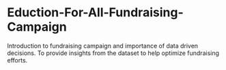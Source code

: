 # Eduction-For-All-Fundraising-Campaign
Introduction to fundraising campaign and importance of data driven  decisions. To provide insights from the dataset to help optimize fundraising efforts.
